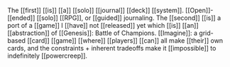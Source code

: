 The [[first]] [[is]] [[a]] [[solo]] [[journal]] [[deck]] [[system]]. [[Open]]-[[ended]] [[solo]] [[RPG]], or [[guided]] journaling. The [[second]] [[is]] a port of a [[game]] I [[have]] not [[released]] yet which [[is]] [[an]] [[abstraction]] of [[Genesis]]: Battle of Champions. [[Imagine]]: a grid-based [[card]] [[game]] [[where]] [[players]] [[can]] all make [[their]] own cards, and the constraints + inherent tradeoffs make it [[impossible]] to indefinitely [[powercreep]].